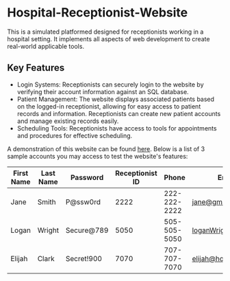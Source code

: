 # Hospital-Receptionist-Website
This is a simulated platformed designed for receptionists working in a hospital setting. It implements all aspects of web development to create real-world applicable tools.

## Key Features
- Login Systems: Receptionists can securely login to the website by verifying their account information against an SQL database.
- Patient Management: The website displays associated patients based on the logged-in receptionist, allowing for easy access to patient records and information. Receptionists can create new patient accounts and manage existing records easily.
- Scheduling Tools: Receptionists have access to tools for appointments and procedures for effective scheduling.

A demonstration of this website can be found [here](https://web.njit.edu/~jm2375/Portfolio/HospitalReceptionist/home.html). Below is a list of 3 sample accounts you may access to test the website's features:

| First Name | Last Name | Password    | Receptionist ID | Phone         | Email                 |
|------------|-----------|-------------|-----------------|---------------|-----------------------|
| Jane       | Smith     | P@ssw0rd    | 2222            | 222-222-2222 | jane@gmail.com        |
| Logan      | Wright    | Secure@789  | 5050            | 505-505-5050 | loganWright@eta.gov   |
| Elijah     | Clark     | Secret!900  | 7070            | 707-707-7070 | elijah@hotmail.com    |
